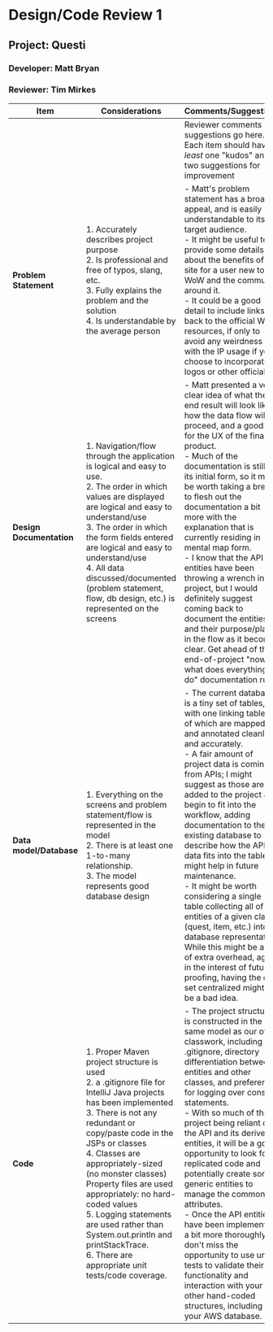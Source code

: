 # Design/Code Review 1

## Project: Questi

### Developer: Matt Bryan

### Reviewer: Tim Mirkes

|Item |Considerations| Comments/Suggestions                                                                                                                                                                                                                                                                                                                                                                                                                                                                                                                                                                                                                                                                                                            |
|--------|---------|---------------------------------------------------------------------------------------------------------------------------------------------------------------------------------------------------------------------------------------------------------------------------------------------------------------------------------------------------------------------------------------------------------------------------------------------------------------------------------------------------------------------------------------------------------------------------------------------------------------------------------------------------------------------------------------------------------------------------------|
|||Reviewer comments and suggestions go here. Each item should have *at least* one "kudos" and two suggestions for improvement|
|**Problem Statement**|1. Accurately describes project purpose<br> 2. Is professional and free of typos, slang, etc.<br> 3. Fully explains the problem and the solution<br> 4. Is understandable by the average person| - Matt's problem statement has a broad appeal, and is easily understandable to its target audience.<br/>- It might be useful to provide some details about the benefits of the site for a user new to WoW and the community around it.<br/>- It could be a good detail to include links back to the official WoW resources, if only to avoid any weirdness with the IP usage if you choose to incorporate logos or other official art.                                                                                                                                                                                                                                                                                          |
|**Design Documentation**|1. Navigation/flow through the application is logical and easy to use. <br>2. The order in which values are displayed are logical and easy to understand/use <br>3. The order in which the form fields entered are logical and easy to understand/use<br>4. All data discussed/documented (problem statement, flow, db design, etc.) is represented on the screens | - Matt presented a very clear idea of what the end result will look like, how the data flow will proceed, and a good feel for the UX of the final product.<br/>- Much of the documentation is still in its initial form, so it might be worth taking a break to flesh out the documentation a bit more with the explanation that is currently residing in mental map form.<br/>- I know that the API entities have been throwing a wrench in the project, but I would definitely suggest coming back to document the entities and their purpose/place in the flow as it becomes clear. Get ahead of that end-of-project "now what does everything do" documentation rush.                                                       |
|**Data model/Database**|1. Everything on the screens and problem statement/flow is represented in the model <br> 2. There is at least one 1-to-many relationship.<br> 3. The model represents good database design <br>| - The current database is a tiny set of tables, with one linking table, all of which are mapped and annotated cleanly and accurately.<br/>- A fair amount of project data is coming from APIs; I might suggest as those are added to the project and begin to fit into the workflow, adding documentation to the existing database to describe how the API data fits into the tables might help in future maintenance.<br/>- It might be worth considering a single table collecting all of the entities of a given class (quest, item, etc.) into a database representation.  While this might be a bit of extra overhead, again, in the interest of future-proofing, having the data set centralized might not be a bad idea. |
|**Code**|1. Proper Maven project structure is used<br> 2. a .gitignore file for IntelliJ Java projects has been implemented <br> 3. There is not any redundant or copy/paste code in the JSPs or classes<br> 4. Classes are appropriately-sized (no monster classes)<br> Property files are used appropriately: no hard-coded values <br> 5. Logging statements are used rather than System.out.println and printStackTrace.<br> 6. There are appropriate unit tests/code coverage.| - The project structure is constructed in the same model as our other classwork, including the .gitignore, directory differentiation between entities and other classes, and preference for logging over console statements.<br/>- With so much of the project being reliant on the API and its derived entities, it will be a good opportunity to look for replicated code and potentially create some generic entities to manage the common attributes.<br/>- Once the API entities have been implemented a bit more thoroughly, don't miss the opportunity to use unit tests to validate their functionality and interaction with your other hand-coded structures, including your AWS database.                             |
  











